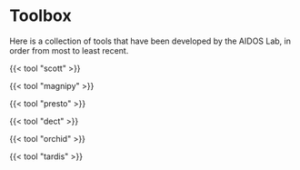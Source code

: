 # Toolbox

Here is a collection of tools that have been developed by the AIDOS Lab, in order from most to least recent.

{{< tool "scott" >}}

{{< tool "magnipy" >}}

{{< tool "presto" >}}

{{< tool "dect" >}}

{{< tool "orchid" >}}

{{< tool "tardis" >}}